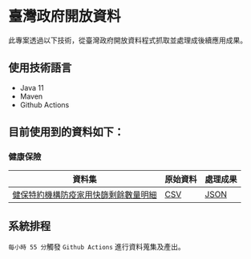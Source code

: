 # 臺灣政府開放資料

此專案透過以下技術，從臺灣政府開放資料程式抓取並處理成後續應用成果。

## 使用技術語言

- Java 11
- Maven
- Github Actions

## 目前使用到的資料如下：

### 健康保險

| 資料集 | 原始資料 | 處理成果 |
| -------- | -------- | -------- |
| [健保特約機構防疫家用快篩剩餘數量明細](https://data.nhi.gov.tw/Datasets/DatasetDetail.aspx?id=698)  | [CSV](./src/test/resources/raw/A21030000I-D03001-001.csv) | [JSON](./src/test/resources/json/nhi/rapidTestStock.json) |

## 系統排程

`每小時 55 分`觸發 `Github Actions` 進行資料蒐集及產出。
